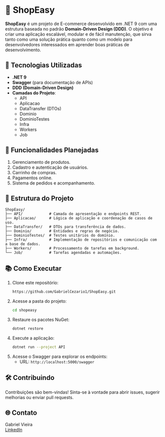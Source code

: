 # 🛒 ShopEasy  

**ShopEasy** é um projeto de E-commerce desenvolvido em .NET 9 com uma estrutura baseada no padrão **Domain-Driven Design (DDD)**. O objetivo é criar uma aplicação escalável, modular e de fácil manutenção, que sirva tanto como uma solução prática quanto como um modelo para desenvolvedores interessados em aprender boas práticas de desenvolvimento.  

## 🚀 Tecnologias Utilizadas  

- **.NET 9**  
- **Swagger** (para documentação de APIs)  
- **DDD (Domain-Driven Design)**  
- **Camadas do Projeto**:  
  - API  
  - Aplicacao  
  - DataTransfer (DTOs)  
  - Dominio  
  - DominioTestes  
  - Infra  
  - Workers  
  - Job  

## 🌟 Funcionalidades Planejadas  

1. Gerenciamento de produtos.  
2. Cadastro e autenticação de usuários.  
3. Carrinho de compras.  
4. Pagamentos online.  
5. Sistema de pedidos e acompanhamento.  

## 📁 Estrutura do Projeto  

```plaintext  
ShopEasy/  
├── API/            # Camada de apresentação e endpoints REST.  
├── Aplicacao/      # Lógica de aplicação e coordenação de casos de uso.  
├── DataTransfer/   # DTOs para transferência de dados.  
├── Dominio/        # Entidades e regras de negócio.  
├── DominioTestes/  # Testes unitários do domínio.  
├── Infra/          # Implementação de repositórios e comunicação com a base de dados.  
├── Workers/        # Processamento de tarefas em background.  
└── Job/            # Tarefas agendadas e automações.  
```  

## 📚 Como Executar  

1. Clone este repositório:  
   ```bash  
   https://github.com/GabrielCezario1/ShopEasy.git
   ```  
2. Acesse a pasta do projeto:  
   ```bash  
   cd shopeasy  
   ```  
3. Restaure os pacotes NuGet:  
   ```bash  
   dotnet restore  
   ```  
4. Execute a aplicação:  
   ```bash  
   dotnet run --project API  
   ```  
5. Acesse o Swagger para explorar os endpoints:  
   - URL: `http://localhost:5000/swagger`  

## 🛠️ Contribuindo  

Contribuições são bem-vindas! Sinta-se à vontade para abrir issues, sugerir melhorias ou enviar pull requests.  


## 🌐 Contato  

Gabriel Vieira  
[LinkedIn]([https://www.linkedin.com/in/seu-usuario](https://www.linkedin.com/in/gabriel-vieira-4443ba109/))  
